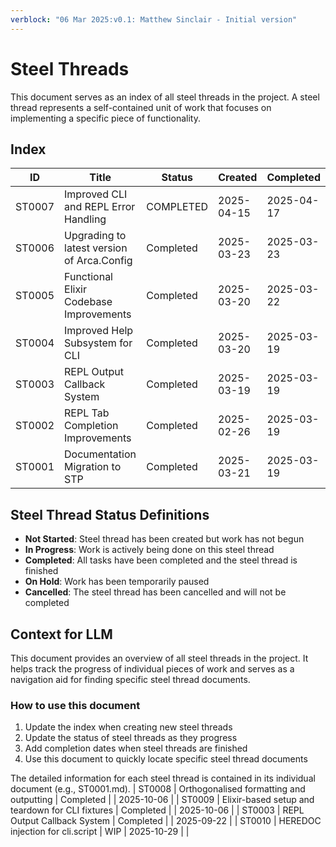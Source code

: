 ```yaml
---
verblock: "06 Mar 2025:v0.1: Matthew Sinclair - Initial version"
---
```

# Steel Threads

This document serves as an index of all steel threads in the project. A steel thread represents a self-contained unit of work that focuses on implementing a specific piece of functionality.

## Index

<!-- BEGIN: STEEL_THREAD_INDEX -->
ID         | Title                                                      | Status           | Created    | Completed 
-----------|------------------------------------------------------------|------------------|------------|-----------
ST0007     | Improved CLI and REPL Error Handling                       | COMPLETED        | 2025-04-15 | 2025-04-17
ST0006     | Upgrading to latest version of Arca.Config                 | Completed        | 2025-03-23 | 2025-03-23
ST0005     | Functional Elixir Codebase Improvements                    | Completed        | 2025-03-20 | 2025-03-22
ST0004     | Improved Help Subsystem for CLI                            | Completed        | 2025-03-20 | 2025-03-19
ST0003     | REPL Output Callback System                                | Completed        | 2025-03-19 | 2025-03-19
ST0002     | REPL Tab Completion Improvements                           | Completed        | 2025-02-26 | 2025-03-19
ST0001     | Documentation Migration to STP                             | Completed        | 2025-03-21 | 2025-03-19
<!-- END: STEEL_THREAD_INDEX -->

## Steel Thread Status Definitions

- **Not Started**: Steel thread has been created but work has not begun
- **In Progress**: Work is actively being done on this steel thread
- **Completed**: All tasks have been completed and the steel thread is finished
- **On Hold**: Work has been temporarily paused
- **Cancelled**: The steel thread has been cancelled and will not be completed

## Context for LLM

This document provides an overview of all steel threads in the project. It helps track the progress of individual pieces of work and serves as a navigation aid for finding specific steel thread documents.

### How to use this document

1. Update the index when creating new steel threads
2. Update the status of steel threads as they progress
3. Add completion dates when steel threads are finished
4. Use this document to quickly locate specific steel thread documents

The detailed information for each steel thread is contained in its individual document (e.g., ST0001.md).
| ST0008 | Orthogonalised formatting and outputting | Completed |  | 2025-10-06 |
| ST0009 | Elixir-based setup and teardown for CLI fixtures | Completed |  | 2025-10-06 |
| ST0003 | REPL Output Callback System | Completed |  | 2025-09-22 |
| ST0010 | HEREDOC injection for cli.script | WIP | 2025-10-29 |  |
